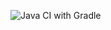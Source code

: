 ![Java CI with Gradle](https://github.com/LarsGl/checkneighbours/actions/workflows/gradle.yml/badge.svg)
